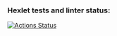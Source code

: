 ### Hexlet tests and linter status:
[![Actions Status](https://github.com/Maxim00se/data-analytics-project-100/actions/workflows/hexlet-check.yml/badge.svg)](https://github.com/Maxim00se/data-analytics-project-100/actions)